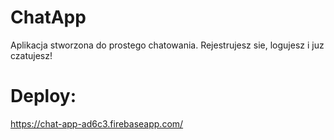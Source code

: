 # ChatApp
Aplikacja stworzona do prostego chatowania. Rejestrujesz sie, logujesz i juz czatujesz!

# Deploy: 
https://chat-app-ad6c3.firebaseapp.com/
